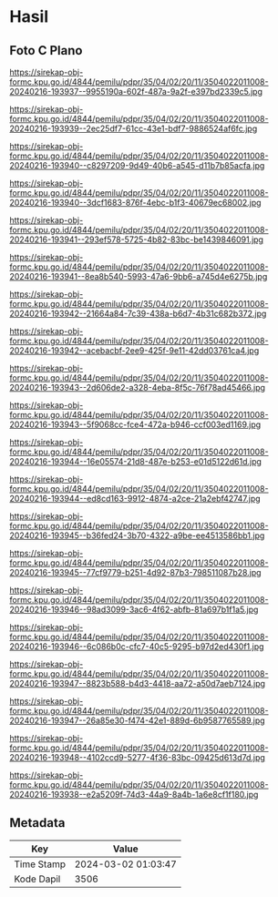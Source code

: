 # Hasil

## Foto C Plano

https://sirekap-obj-formc.kpu.go.id/4844/pemilu/pdpr/35/04/02/20/11/3504022011008-20240216-193937--9955190a-602f-487a-9a2f-e397bd2339c5.jpg

https://sirekap-obj-formc.kpu.go.id/4844/pemilu/pdpr/35/04/02/20/11/3504022011008-20240216-193939--2ec25df7-61cc-43e1-bdf7-9886524af6fc.jpg

https://sirekap-obj-formc.kpu.go.id/4844/pemilu/pdpr/35/04/02/20/11/3504022011008-20240216-193940--c8297209-9d49-40b6-a545-d11b7b85acfa.jpg

https://sirekap-obj-formc.kpu.go.id/4844/pemilu/pdpr/35/04/02/20/11/3504022011008-20240216-193940--3dcf1683-876f-4ebc-b1f3-40679ec68002.jpg

https://sirekap-obj-formc.kpu.go.id/4844/pemilu/pdpr/35/04/02/20/11/3504022011008-20240216-193941--293ef578-5725-4b82-83bc-be1439846091.jpg

https://sirekap-obj-formc.kpu.go.id/4844/pemilu/pdpr/35/04/02/20/11/3504022011008-20240216-193941--8ea8b540-5993-47a6-9bb6-a745d4e6275b.jpg

https://sirekap-obj-formc.kpu.go.id/4844/pemilu/pdpr/35/04/02/20/11/3504022011008-20240216-193942--21664a84-7c39-438a-b6d7-4b31c682b372.jpg

https://sirekap-obj-formc.kpu.go.id/4844/pemilu/pdpr/35/04/02/20/11/3504022011008-20240216-193942--acebacbf-2ee9-425f-9e11-42dd03761ca4.jpg

https://sirekap-obj-formc.kpu.go.id/4844/pemilu/pdpr/35/04/02/20/11/3504022011008-20240216-193943--2d606de2-a328-4eba-8f5c-76f78ad45466.jpg

https://sirekap-obj-formc.kpu.go.id/4844/pemilu/pdpr/35/04/02/20/11/3504022011008-20240216-193943--5f9068cc-fce4-472a-b946-ccf003ed1169.jpg

https://sirekap-obj-formc.kpu.go.id/4844/pemilu/pdpr/35/04/02/20/11/3504022011008-20240216-193944--16e05574-21d8-487e-b253-e01d5122d61d.jpg

https://sirekap-obj-formc.kpu.go.id/4844/pemilu/pdpr/35/04/02/20/11/3504022011008-20240216-193944--ed8cd163-9912-4874-a2ce-21a2ebf42747.jpg

https://sirekap-obj-formc.kpu.go.id/4844/pemilu/pdpr/35/04/02/20/11/3504022011008-20240216-193945--b36fed24-3b70-4322-a9be-ee4513586bb1.jpg

https://sirekap-obj-formc.kpu.go.id/4844/pemilu/pdpr/35/04/02/20/11/3504022011008-20240216-193945--77cf9779-b251-4d92-87b3-798511087b28.jpg

https://sirekap-obj-formc.kpu.go.id/4844/pemilu/pdpr/35/04/02/20/11/3504022011008-20240216-193946--98ad3099-3ac6-4f62-abfb-81a697b1f1a5.jpg

https://sirekap-obj-formc.kpu.go.id/4844/pemilu/pdpr/35/04/02/20/11/3504022011008-20240216-193946--6c086b0c-cfc7-40c5-9295-b97d2ed430f1.jpg

https://sirekap-obj-formc.kpu.go.id/4844/pemilu/pdpr/35/04/02/20/11/3504022011008-20240216-193947--8823b588-b4d3-4418-aa72-a50d7aeb7124.jpg

https://sirekap-obj-formc.kpu.go.id/4844/pemilu/pdpr/35/04/02/20/11/3504022011008-20240216-193947--26a85e30-f474-42e1-889d-6b9587765589.jpg

https://sirekap-obj-formc.kpu.go.id/4844/pemilu/pdpr/35/04/02/20/11/3504022011008-20240216-193948--4102ccd9-5277-4f36-83bc-09425d613d7d.jpg

https://sirekap-obj-formc.kpu.go.id/4844/pemilu/pdpr/35/04/02/20/11/3504022011008-20240216-193938--e2a5209f-74d3-44a9-8a4b-1a6e8cf1f180.jpg


## Metadata

| Key        | Value               |
| ---------- | ------------------- |
| Time Stamp | 2024-03-02 01:03:47 |
| Kode Dapil | 3506                |




